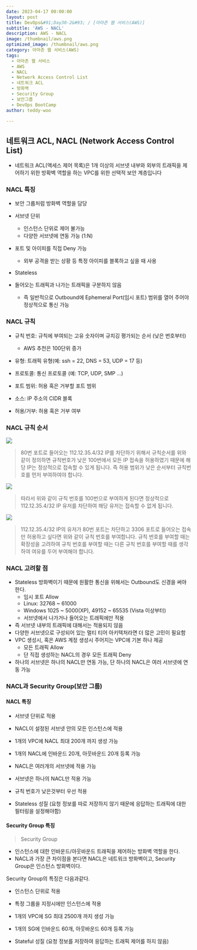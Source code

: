 ```yaml
---
date: 2023-04-17 00:00:00
layout: post
title: DevOps&#91;Day30-2&#93; / [아마존 웹 서비스(AWS)]
subtitle: 'AWS - NACL'
description: AWS - NACL
image: /thumbnail/aws.png
optimized_image: /thumbnail/aws.png
category: 아마존 웹 서비스(AWS)
tags:
  - 아마존 웹 서비스
  - AWS
  - NACL
  - Network Access Control List
  - 네트워크 ACL
  - 방화벽
  - Security Group
  - 보안그룹
  - DevOps BootCamp
author: teddy-woo

---
```


## 네트워크 ACL, NACL (Network Access Control List)
- 네트워크 ACL(액세스 제어 목록)은 1개 이상의 서브넷 내부와 외부의 트래픽을 제어하기 위한 방확벽 역할을 하는 VPC를 위한 선택적 보안 계층입니다

### NACL 특징
- 보안 그룹처럼 방화벽 역할을 담당

- 서브넷 단위
	- 인스턴스 단위로 제어 불가능
	- 다양한 서브넷에 연동 가능 (1:N)
- 포트 및 아이피를 직접 Deny 가능
	- 외부 공격을 받는 상황 등 특정 아이피를 블록하고 싶을 때 사용

- Stateless
 - 들어오는 트래픽과 나가는 트래픽을 구분하지 않음
	- 즉 일반적으로 Outbound에 Ephemeral Port(임시 포트) 범위를 열어 주어야 정상적으로 통신 가능
### NACL 규칙
- 규칙 번호: 규칙에 부여되는 고유 숫자이며 규치깅 평가되는 순서 (낮은 번호부터)
	- AWS 추천은 100단위 증가
- 유형: 트래픽 유형(예: ssh = 22, DNS = 53, UDP = 17 등)

- 프로토콜: 통신 프로토콜 (예: TCP, UDP, SMP ...)

- 포트 범위: 허용 혹은 거부할 포트 범위

- 소스: IP 주소의 CIDR 블록

- 허용/거부: 허용 혹은 거부 여부

### NACL 규칙 순서
![](https://velog.velcdn.com/images/dnehgus6975/post/640d231e-c3a9-4c90-9a12-28edbe727e25/image.png)


>80번 포트로 들어오는 112.12.35.4/32 IP를 차단하기 위해서 규칙순서를 위와 같이 정의하면 규칙번호가 낮은 100번에서 모든 IP 접속을 허용하였기 때문에 해당 IP는 정상적으로 접속할 수 있게 됩니다. 즉 허용 범위가 낮은 순서부터 규칙번호를 먼저 부여하여야 합니다.

![](https://velog.velcdn.com/images/dnehgus6975/post/80f6c5cb-f500-4493-9d50-53ece5ca5ec1/image.png)


>따라서 위와 같이 규칙 번호를 100번으로 부여하게 된다면 정상적으로 112.12.35.4/32 IP 유저를 차단하여 해당 유저는 접속할 수 없게 됩니다.


![](https://velog.velcdn.com/images/dnehgus6975/post/de10e5e4-3072-4651-9b0f-c1cdc38c78fd/image.png)

>112.12.35.4/32 IP의 유저가 80번 포트는 차단하고 3306 포트로 들어오는 접속만 허용하고 싶다면 위와 같이 규칙 번호를 부여합니다. 규칙 번호를 부여할 때는 확장성을 고려하여 규칙 번호를 부여할 때는 다른 규칙 번호를 부여할 때를 생각하여 여유를 두어 부여해야 합니다.

### NACL 고려할 점
- Stateless 방화벽이기 때문에 원활한 통신을 위해서는 Outbound도 신경을 써야 한다.
	- 임시 포트 Allow
	- Linux: 32768 ~ 61000
	- Windows 1025 ~ 5000(XP), 49152 ~ 65535 (Vista 이상부터)
	- 서브넷에서 나가거나 들어오는 트래픽에만 적용
- 즉 서브넷 내부의 트래픽에 대해서는 적용되지 않음
- 다양한 서브넷으로 구성되어 있는 멀티 티어 아키텍처라면 더 많은 고민이 필요함
- VPC 생성시, 혹은 AWS 계정 생성시 주어지는 VPC에 기본 하나 제공
	- 모든 트래픽 Allow
	- 단 직접 생성하는 NACL의 경우 모든 트래픽 Deny
- 하나의 서브넷은 하나의 NACL만 연동 가능, 단 하나의 NACL은 여러 서브넷에 연동 가능

### NACL과 Security Group(보안 그룹)
#### NACL 특징
- 서브넷 단위로 적용

- NACL이 설정된 서브넷 안의 모든 인스턴스에 적용

- 1개의 VPC에 NACL 최대 200개 까지 생성 가능

- 1개의 NACL에 인바운드 20개, 아웃바운드 20개 등록 가능

- NACL은 여러개의 서브넷에 적용 가능

- 서브넷은 하나의 NACL만 적용 가능

- 규칙 번호가 낮은것부터 우선 적용

- Stateless 성질 (요청 정보를 따로 저장하지 않기 때문에 응답하는 트래픽에 대한 필터링을 설정해야함)

#### Security Group 특징
>Security Group
- 인스턴스에 대한 인바운드/아웃바운드 트래픽을 제어하는 방화벽 역할을 한다.
- NACL과 가장 큰 차이점을 본다면 NACL은 네트워크 방화벽이고, Security Group은 인스턴스 방화벽이다.

Security Group의 특징은 다음과같다.

- 인스턴스 단위로 적용

- 특정 그룹을 지정시에만 인스턴스에 적용

- 1개의 VPC에 SG 최대 2500개 까지 생성 가능

- 1개의 SG에 인바운드 60개, 아웃바운드 60개 등록 가능

- Stateful 성질 (요청 정보를 저장하여 응답하는 트래픽 제어를 하지 않음)

